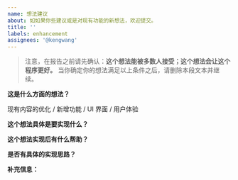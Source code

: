```yaml
---
name: 想法建议
about: 如如果你些建议或是对现有功能的新想法，欢迎提交。
title: ''
labels: enhancement
assignees: '@kengwang'
---
```


> 注意，在报告之前请先确认：**这个想法能被多数人接受；这个想法会让这个程序更好。**
> 当你确定你的想法满足以上条件之后，请删除本段文本并继续。

**这是什么方面的想法？**

现有内容的优化 / 新增功能 / UI 界面 / 用户体验

**这个想法具体是要实现什么？**


**这个想法实现后有什么帮助？**


**是否有具体的实现思路？**


**补充信息：**